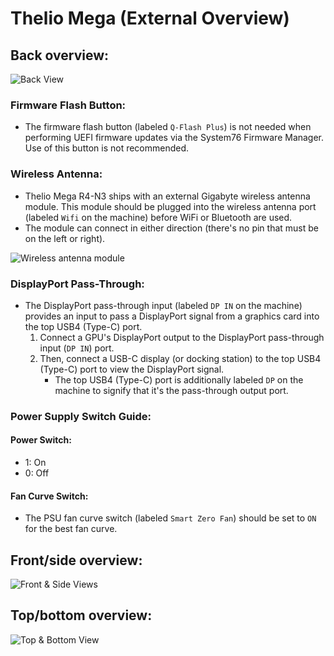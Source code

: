 # Thelio Mega (External Overview)

## Back overview:

![Back View](./img/ports-back.webp)

### Firmware Flash Button:

- The firmware flash button (labeled `Q-Flash Plus`) is not needed when performing UEFI firmware updates via the System76 Firmware Manager. Use of this button is not recommended.

### Wireless Antenna:

- Thelio Mega R4-N3 ships with an external Gigabyte wireless antenna module. This module should be plugged into the wireless antenna port (labeled `Wifi` on the machine) before WiFi or Bluetooth are used.
- The module can connect in either direction (there's no pin that must be on the left or right).

![Wireless antenna module](./img/wireless-antenna.webp)

### DisplayPort Pass-Through:

- The DisplayPort pass-through input (labeled `DP IN` on the machine) provides an input to pass a DisplayPort signal from a graphics card into the top USB4 (Type-C) port.
    1. Connect a GPU's DisplayPort output to the DisplayPort pass-through input (`DP IN`) port.
    2. Then, connect a USB-C display (or docking station) to the top USB4 (Type-C) port to view the DisplayPort signal.
        - The top USB4 (Type-C) port is additionally labeled `DP` on the machine to signify that it's the pass-through output port.

### Power Supply Switch Guide:

#### Power Switch:

- 1: On
- 0: Off

#### Fan Curve Switch:

- The PSU fan curve switch (labeled `Smart Zero Fan`) should be set to `ON` for the best fan curve.

## Front/side overview:

![Front & Side Views](./img/ports-front-sides.webp)

## Top/bottom overview:

![Top & Bottom View](./img/ports-top-bottom.webp)
